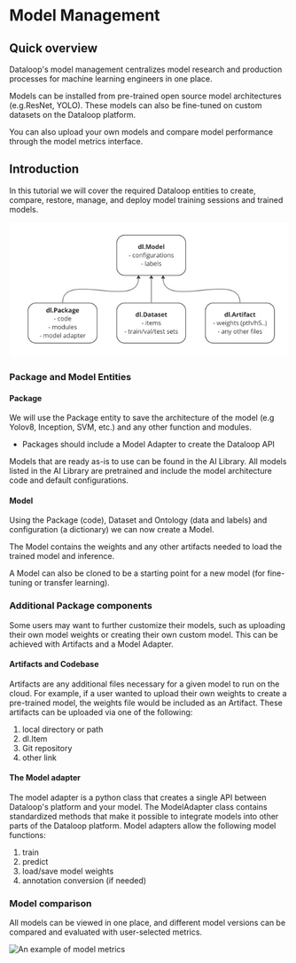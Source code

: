 # Model Management  
  
## Quick overview  
Dataloop's model management centralizes model research and production processes for machine learning engineers in one place.  
  
Models can be installed from pre-trained open source model architectures (e.g.ResNet, YOLO). These models can also be fine-tuned on custom datasets on the Dataloop platform.  
  
You can also upload your own models and compare model performance through the model metrics interface.  
  
  
## Introduction  
  
In this tutorial we will cover the required Dataloop entities to create, compare, restore, manage, and deploy model training sessions and trained models.  
  
![Arch diagram](../../../assets/images/model_management/model_diagram.jpg)  
  
  
### Package and Model Entities  
  
#### Package  
  
We will use the Package entity to save the architecture of the model (e.g Yolov8, Inception, SVM, etc.) and any other function and modules.  
  
- Packages should include a Model Adapter to create the Dataloop API  
  
Models that are ready as-is to use can be found in the AI Library. All models listed in the AI Library are pretrained and include the model architecture code and default configurations.  
  
#### Model  
  
Using the Package (code), Dataset and Ontology (data and labels) and configuration (a dictionary) we can now create a Model.  
  
The Model contains the weights and any other artifacts needed to load the trained model and inference.  
  
A Model can also be cloned to be a starting point for a new model (for fine-tuning or transfer learning).  
  
### Additional Package components  
  
Some users may want to further customize their models, such as uploading their own model weights or creating their own custom model. This can be achieved with Artifacts and a Model Adapter.  
  
#### Artifacts and Codebase  
  
Artifacts are any additional files necessary for a given model to run on the cloud. For example, if a user wanted to upload their own weights to create a pre-trained model, the weights file would be included as an Artifact. These artifacts can be uploaded via one of the following:  
  
1. local directory or path  
2. dl.Item  
3. Git repository  
4. other link  
  
#### The Model adapter  
  
The model adapter is a python class that creates a single API between Dataloop's platform and your model. The ModelAdapter class contains standardized methods that make it possible to integrate models into other parts of the Dataloop platform. Model adapters allow the following model functions:  
1. train  
2. predict  
3. load/save model weights  
4. annotation conversion (if needed)  
  
### Model comparison  
  
All models can be viewed in one place, and different model versions can be compared and evaluated with user-selected metrics.  
  
![An example of model metrics](../../../assets/images/model_management/metrics_example.png)  
  

